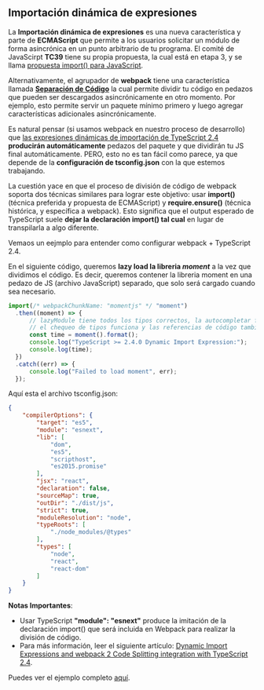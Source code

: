 ## Importación dinámica de expresiones

La **Importación dinámica de expresiones** es una nueva característica y parte de **ECMAScript** que permite a los usuarios solicitar un módulo de forma asincrónica en un punto arbitrario de tu programa.
El comité de JavaScirpt **TC39** tiene su propia propuesta, la cual está en etapa 3, y se llama [propuesta import() para JavaScript](https://github.com/tc39/proposal-dynamic-import).

Alternativamente, el agrupador de **webpack** tiene una característica llamada [**Separación de Código**](https://webpack.js.org/guides/code-splitting/) la cual permite dividir tu código en pedazos que pueden ser descargados asincrónicamente en otro momento. Por ejemplo, esto permite servir un paquete mínimo primero y luego agregar características adicionales asincrónicamente.

Es natural pensar (si usamos webpack en nuestro proceso de desarrollo) que [las expresiones dinámicas de importación de TypeScript 2.4](https://github.com/Microsoft/TypeScript/wiki/What%27s-new-in-TypeScript#dynamic-import-expressions) **producirán automáticamente** pedazos del paquete y que dividirán tu JS final automáticamente. PERO, esto no es tan fácil como parece, ya que depende de la **configuración de tsconfig.json** con la que estemos trabajando.

La cuestión yace en que el proceso de división de código de webpack soporta dos técnicas similares para lograr este objetivo: usar **import()** (técnica preferida y propuesta de ECMAScript) y **require.ensure()** (técnica histórica, y específica a webpack). Esto significa que el output esperado de TypeScript suele **dejar la declaración import() tal cual** en lugar de transpilarla a algo diferente.

Vemaos un eejmplo para entender como configurar webpack + TypeScript 2.4.

En el siguiente código, queremos **lazy load la libreria _moment_** a la vez que dividimos el código. Es decir, queremos contener la libreria moment en una pedazo de JS (archivo JavaScript) separado, que solo será cargado cuando sea necesario. 

```ts
import(/* webpackChunkName: "momentjs" */ "moment")
  .then((moment) => {
      // lazyModule tiene todos los tipos correctos, la autocompletar funciona,
      // el chequeo de tipos funciona y las referencias de código también \o/
      const time = moment().format();
      console.log("TypeScript >= 2.4.0 Dynamic Import Expression:");
      console.log(time);
  })
  .catch((err) => {
      console.log("Failed to load moment", err);
  });
```

Aquí esta el archivo tsconfig.json:

```json
{
    "compilerOptions": {
        "target": "es5",                          
        "module": "esnext",                     
        "lib": [
            "dom",
            "es5",
            "scripthost",
            "es2015.promise"
        ],                                        
        "jsx": "react",                           
        "declaration": false,                     
        "sourceMap": true,                        
        "outDir": "./dist/js",                    
        "strict": true,                           
        "moduleResolution": "node",               
        "typeRoots": [
            "./node_modules/@types"
        ],                                        
        "types": [
            "node",
            "react",
            "react-dom"
        ]                                       
    }
}
```


**Notas Importantes**:

- Usar TypeScript **"module": "esnext"** produce la imitación de la declaración import() que será incluida en Webpack para realizar la división de código.
- Para más información, leer el siguiente artículo: [Dynamic Import Expressions and webpack 2 Code Splitting integration with TypeScript 2.4](https://blog.josequinto.com/2017/06/29/dynamic-import-expressions-and-webpack-code-splitting-integration-with-typescript-2-4/).


Puedes ver el ejemplo completo [aquí][dynamicimportcode].

[dynamicimportcode]:https://cdn.rawgit.com/basarat/typescript-book/705e4496/code/dynamic-import-expressions/dynamicImportExpression.js
